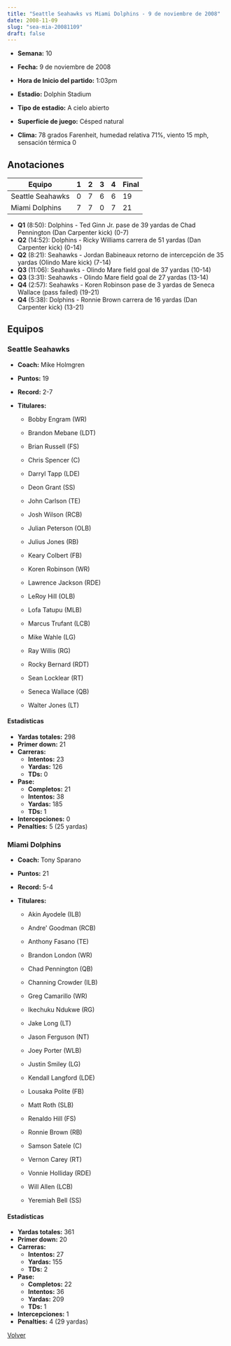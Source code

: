 ```yaml
---
title: "Seattle Seahawks vs Miami Dolphins - 9 de noviembre de 2008"
date: 2008-11-09
slug: "sea-mia-20081109"
draft: false
---
```


* **Semana:** 10
* **Fecha:** 9 de noviembre de 2008

* **Hora de Inicio del partido:** 1:03pm
* **Estadio:** Dolphin Stadium
* **Tipo de estadio:** A cielo abierto
* **Superficie de juego:** Césped natural
* **Clima:** 78 grados Farenheit, humedad relativa 71%, viento 15 mph, sensación térmica 0





## Anotaciones
| Equipo | 1 | 2 | 3 | 4 | Final |
|--------|---|---|---|---|-------|
| Seattle Seahawks  | 0 | 7 | 6 | 6  | 19 |
| Miami Dolphins  | 7 | 7 | 0 | 7  | 21 |
* **Q1** (8:50): Dolphins - Ted Ginn Jr. pase de 39 yardas de Chad Pennington (Dan Carpenter kick) (0-7)
* **Q2** (14:52): Dolphins - Ricky Williams carrera de 51 yardas (Dan Carpenter kick) (0-14)
* **Q2** (8:21): Seahawks - Jordan Babineaux retorno de intercepción de 35 yardas (Olindo Mare kick) (7-14)
* **Q3** (11:06): Seahawks - Olindo Mare field goal de 37 yardas (10-14)
* **Q3** (3:31): Seahawks - Olindo Mare field goal de 27 yardas (13-14)
* **Q4** (2:57): Seahawks - Koren Robinson pase de 3 yardas de Seneca Wallace (pass failed) (19-21)
* **Q4** (5:38): Dolphins - Ronnie Brown carrera de 16 yardas (Dan Carpenter kick) (13-21)


## Equipos


### Seattle Seahawks
* **Coach:** Mike Holmgren
* **Puntos:** 19
* **Record:** 2-7
* **Titulares:** 

  * Bobby Engram (WR) 

  * Brandon Mebane (LDT) 

  * Brian Russell (FS) 

  * Chris Spencer (C) 

  * Darryl Tapp (LDE) 

  * Deon Grant (SS) 

  * John Carlson (TE) 

  * Josh Wilson (RCB) 

  * Julian Peterson (OLB) 

  * Julius Jones (RB) 

  * Keary Colbert (FB) 

  * Koren Robinson (WR) 

  * Lawrence Jackson (RDE) 

  * LeRoy Hill (OLB) 

  * Lofa Tatupu (MLB) 

  * Marcus Trufant (LCB) 

  * Mike Wahle (LG) 

  * Ray Willis (RG) 

  * Rocky Bernard (RDT) 

  * Sean Locklear (RT) 

  * Seneca Wallace (QB) 

  * Walter Jones (LT) 

#### Estadísticas
* **Yardas totales:** 298
* **Primer down:** 21
* **Carreras:**
  * **Intentos:** 23
  * **Yardas:** 126
  * **TDs:** 0
* **Pase:**
  * **Completos:** 21
  * **Intentos:** 38
  * **Yardas:** 185
  * **TDs:** 1
* **Intercepciones:** 0
* **Penalties:** 5 (25 yardas)

### Miami Dolphins
* **Coach:** Tony Sparano
* **Puntos:** 21
* **Record:** 5-4
* **Titulares:** 

  * Akin Ayodele (ILB) 

  * Andre' Goodman (RCB) 

  * Anthony Fasano (TE) 

  * Brandon London (WR) 

  * Chad Pennington (QB) 

  * Channing Crowder (ILB) 

  * Greg Camarillo (WR) 

  * Ikechuku Ndukwe (RG) 

  * Jake Long (LT) 

  * Jason Ferguson (NT) 

  * Joey Porter (WLB) 

  * Justin Smiley (LG) 

  * Kendall Langford (LDE) 

  * Lousaka Polite (FB) 

  * Matt Roth (SLB) 

  * Renaldo Hill (FS) 

  * Ronnie Brown (RB) 

  * Samson Satele (C) 

  * Vernon Carey (RT) 

  * Vonnie Holliday (RDE) 

  * Will Allen (LCB) 

  * Yeremiah Bell (SS) 

#### Estadísticas
* **Yardas totales:** 361
* **Primer down:** 20
* **Carreras:**
  * **Intentos:** 27
  * **Yardas:** 155
  * **TDs:** 2
* **Pase:**
  * **Completos:** 22
  * **Intentos:** 36
  * **Yardas:** 209
  * **TDs:** 1
* **Intercepciones:** 1
* **Penalties:** 4 (29 yardas)


[Volver](/historia/2008)
